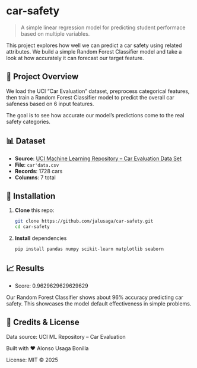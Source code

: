 # car-safety
> A simple linear regression model for predicting student performace based on multiple variables.

This project explores how well we can predict a car safety using related attributes. We build a simple Random Forest Classifier model and take a look at how accurately it can forecast our target feature.

## 🚀 Project Overview

We load the UCI “Car Evaluation” dataset, preprocess categorical features, then train a Random Forest Classifier model to predict the overall car safeness based on 6 input features.

The goal is to see how accurate our model’s predictions come to the real safety categories.

## 📊 Dataset

- **Source**: [UCI Machine Learning Repository – Car Evaluation Data Set](https://archive.ics.uci.edu/dataset/19/car+evaluation)  
- **File**: `car'data.csv`   
- **Records**: 1728 cars  
- **Columns**: 7 total

## 🔧 Installation

1. **Clone** this repo:  
   ```bash
   git clone https://github.com/jalusaga/car-safety.git
   cd car-safety

2. **Install** dependencies
   ```bash
   pip install pandas numpy scikit-learn matplotlib seaborn

## 📈 Results

   - Score: 0.9629629629629629

Our Random Forest Classifier shows about 96% accuracy predicting car safety. This showcases the model default effectiveness in simple problems.   

## 🤝 Credits & License

  Data source: UCI ML Repository – Car Evaluation

  Built with ❤️ Alonso Usaga Bonilla

  License: MIT © 2025
